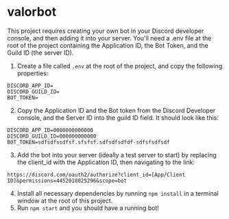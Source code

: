 # valorbot

This project requires creating your own bot in your Discord developer console, and then adding it into your server. You'll need a .env file at the root of the project containing the Application ID, the Bot Token, and the Guild ID (the server ID).

1. Create a file called `.env` at the root of the project, and copy the following properties:
```
DISCORD_APP_ID=
DISCORD_GUILD_ID=
BOT_TOKEN=
```
2. Copy the Application ID and the Bot token from the Discord Developer console, and the Server ID into the guild ID field. It should look like this:
```
DISCORD_APP_ID=0000000000000
DISCORD_GUILD_ID=000000000000
BOT_TOKEN=sdfsdfssdfsf.sfsfsf.sdfsdfsdfdf-sdfsfsdfsdf
```
3. Add the bot into your server (ideally a test server to start) by replacing the client_id with the Application ID, then navigating to the link:
```
https://discord.com/oauth2/authorize?client_id=[App/Client ID]&permissions=4452018825296&scope=bot
```
4. Install all necessary dependencies by running `npm install` in a terminal window at the root of this project.
5. Run `npm start` and you should have a running bot!